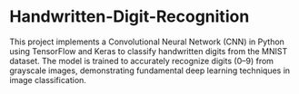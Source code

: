 # Handwritten-Digit-Recognition
This project implements a Convolutional Neural Network (CNN) in Python using TensorFlow and Keras to classify handwritten digits from the MNIST dataset. The model is trained to accurately recognize digits (0–9) from grayscale images, demonstrating fundamental deep learning techniques in image classification.
